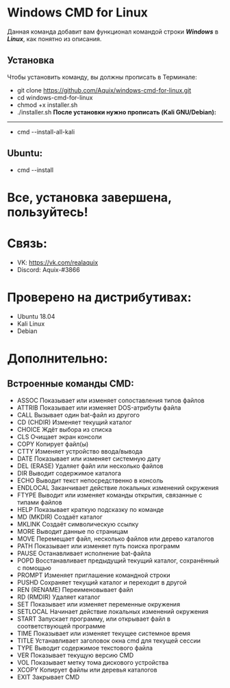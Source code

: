 **Windows CMD for Linux**
=========================
Данная команда добавит вам функционал командой строки ***Windows*** в ***Linux***, как понятно из описания.

**Установка**
-------------
Чтобы установить команду, вы должны прописать в Терминале:
- git clone https://github.com/Aquix/windows-cmd-for-linux.git
- cd windows-cmd-for-linux
- chmod +x installer.sh
- ./installer.sh
**После установки нужно прописать (Kali GNU/Debian):**
-------------------------------------------
- cmd --install-all-kali

**Ubuntu:**
-------------------
- cmd --install

**Все, установка завершена, пользуйтесь!** 
=============================

**Связь:**
==========
- VK: https://vk.com/realaquix
- Discord: Aquix-#3866

**Проверено на дистрибутивах:**
==============================
- Ubuntu 18.04
- Kali Linux
- Debian

**Дополнительно:**
============================
**Встроенные команды CMD:**
--------------------------------
- ASSOC		Показывает или изменяет сопоставления типов файлов
- ATTRIB		Показывает или изменяет DOS-атрибуты файла
- CALL		Вызывает один bat-файл из другого
- CD (CHDIR)	Изменяет текущий каталог
- CHOICE		Ждёт выбора из списка
- CLS		Очищает экран консоли
- COPY		Копирует файл(ы)
- CTTY		Изменяет устройство ввода/вывода
- DATE		Показывает или изменяет системную дату
- DEL (ERASE)	Удаляет файл или несколько файлов
- DIR		Выводит содержимое каталога
- ECHO		Выводит текст непосредственно в консоль
- ENDLOCAL	Заканчивает действие локальных изменений окружения
- FTYPE		Выводит или изменяет команды открытия, связанные с типами файлов
- HELP		Показывает краткую подсказку по команде
- MD (MKDIR)	Создаёт каталог
- MKLINK	Создаёт символическую ссылку
- MORE		Выводит данные по страницам
- MOVE		Перемещает файл, несколько файлов или дерево каталогов
- PATH		Показывает или изменяет путь поиска программ
- PAUSE		Останавливает исполнение bat-файлa
- POPD		Восстанавливает предыдущий текущий каталог, сохранённый с
		      помощью
- PROMPT		Изменяет приглашение командной строки
- PUSHD		Сохраняет текущий каталог и переходит в другой
- REN (RENAME)	Переименовывает файл
- RD (RMDIR)	Удаляет каталог
- SET		Показывает или изменяет переменные окружения
- SETLOCAL	Начинает действие локальных изменений окружения
- START		Запускает программу, или открывает файл в соответствующей
		      программе
- TIME		Показывает или изменяет текущее системное время
- TITLE		Устанавливает заголовок окна cmd для текущей сессии
- TYPE		Выводит содержимое текстового файла
- VER		Показывает текущую версию CMD
- VOL		Показывает метку тома дискового устройства
- XCOPY		Копирует файлы или деревья каталогов
- EXIT		Закрывает CMD

